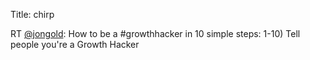 Title: chirp

RT <a href="http://twitter.com/jongold">@jongold</a>: How to be a #growthhacker in 10 simple steps:
1-10) Tell people you're a Growth Hacker
